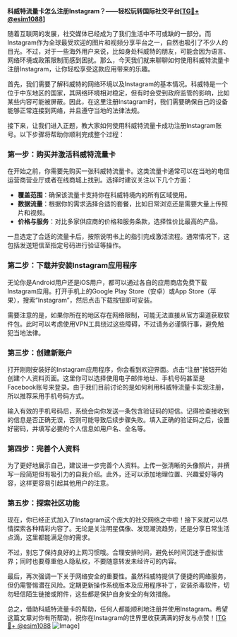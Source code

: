 **科威特流量卡怎么注册Instagram？——轻松玩转国际社交平台[[TG💪+ @esim1088](https://t.me/s/esim1088)]**

随着互联网的发展，社交媒体已经成为了我们生活中不可或缺的一部分。而Instagram作为全球最受欢迎的图片和视频分享平台之一，自然也吸引了不少人的目光。不过，对于一些海外用户来说，比如身处科威特的朋友，可能会因为语言、网络环境或政策限制而感到困扰。那么，今天我们就来聊聊如何使用科威特流量卡注册Instagram，让你轻松享受这款应用带来的乐趣。

首先，我们需要了解科威特的网络环境以及Instagram的基本情况。科威特是一个位于中东地区的国家，其网络环境相对稳定，但有时会受到政府监管的影响，比如某些内容可能被屏蔽。因此，在这里注册Instagram时，我们需要确保自己的设备能够正常连接到网络，并且遵守当地的法律法规。

接下来，让我们进入正题，教大家如何使用科威特流量卡成功注册Instagram账号。以下步骤将帮助你顺利完成整个过程：

### 第一步：购买并激活科威特流量卡

在开始之前，你需要先购买一张科威特流量卡。这类流量卡通常可以在当地的电信运营商营业厅或者在线商城上找到。选择时建议关注以下几个方面：

- **覆盖范围**：确保该流量卡支持你在科威特境内的所有区域使用。
- **数据流量**：根据你的需求选择合适的套餐，比如日常浏览还是需要大量上传照片和视频。
- **价格与服务**：对比多家供应商的价格和服务条款，选择性价比最高的产品。

一旦选定了合适的流量卡后，按照说明书上的指引完成激活流程。通常情况下，这包括发送短信至指定号码进行验证等操作。

### 第二步：下载并安装Instagram应用程序

无论你是Android用户还是iOS用户，都可以通过各自的应用商店免费下载Instagram应用。打开手机上的Google Play Store（安卓）或App Store（苹果），搜索“Instagram”，然后点击下载按钮即可安装。

需要注意的是，如果你所在的地区存在网络限制，可能无法直接从官方渠道获取软件包。此时可以考虑使用VPN工具绕过这些障碍，不过请务必谨慎行事，避免触犯当地法律。

### 第三步：创建新账户

打开刚刚安装好的Instagram应用程序，你会看到欢迎界面。点击“注册”按钮开始创建个人资料页面。这里你可以选择使用电子邮件地址、手机号码甚至是Facebook账号来登录。由于我们目前讨论的是如何利用科威特流量卡实现注册，所以推荐采用手机号码方式。

输入有效的手机号码后，系统会向你发送一条包含验证码的短信。记得检查接收到的信息是否正确无误，否则可能导致后续步骤失败。填入正确的验证码之后，设置好密码，并填写必要的个人信息如用户名、全名等。

### 第四步：完善个人资料

为了更好地展示自己，建议进一步完善个人资料。上传一张清晰的头像照片，并撰写一段简短但有吸引力的自我介绍。此外，还可以添加地理位置、兴趣爱好等内容，这样更容易引起其他用户的注意。

### 第五步：探索社区功能

现在，你已经正式加入了Instagram这个庞大的社交网络之中啦！接下来就可以尽情探索各种精彩内容了。无论是关注明星偶像、发现潮流趋势，还是分享日常生活点滴，这里都能满足你的需求。

不过，别忘了保持良好的上网习惯哦。合理安排时间，避免长时间沉迷于虚拟世界；同时也要尊重他人隐私权，不要随意转发未经许可的内容。

最后，再次强调一下关于网络安全的重要性。虽然科威特提供了便捷的网络服务，但仍需警惕潜在风险。定期更新操作系统版本及应用程序补丁，安装杀毒软件，切勿轻信陌生链接或附件，这些都是保护自身安全的有效措施。

总之，借助科威特流量卡的帮助，任何人都能顺利地注册并使用Instagram。希望这篇文章对你有所帮助，祝你在Instagram的世界里收获满满的好友与点赞！[[TG💪+ @esim1088](https://t.me/s/esim1088) ![Image](https://i.postimg.cc/4NQfJmqS/Snipaste-2025-05-13-00-14-12.png)]